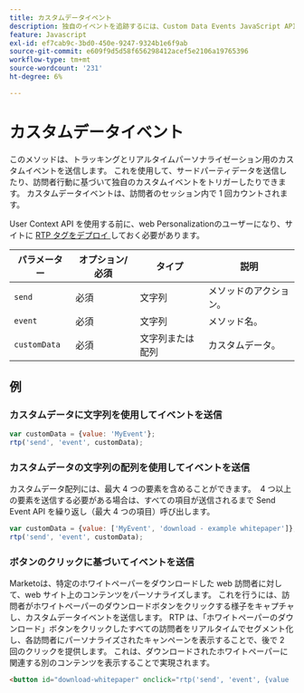 ```yaml
---
title: カスタムデータイベント
description: 独自のイベントを追跡するには、Custom Data Events JavaScript API を使用します。
feature: Javascript
exl-id: ef7cab9c-3bd0-450e-9247-9324b1e6f9ab
source-git-commit: e609f9d5d58f656298412acef5e2106a19765396
workflow-type: tm+mt
source-wordcount: '231'
ht-degree: 6%

---
```


# カスタムデータイベント

このメソッドは、トラッキングとリアルタイムパーソナライゼーション用のカスタムイベントを送信します。 これを使用して、サードパーティデータを送信したり、訪問者行動に基づいて独自のカスタムイベントをトリガーしたりできます。 カスタムデータイベントは、訪問者のセッション内で 1 回カウントされます。

User Context API を使用する前に、web Personalizationのユーザーになり、サイトに [RTP タグをデプロイ ](https://experienceleague.adobe.com/ja/docs/marketo/using/product-docs/web-personalization/rtp-tag-implementation/deploy-the-rtp-javascript) しておく必要があります。

| パラメーター | オプション/必須 | タイプ | 説明 |
|---|---|---|---|
| `send` | 必須 | 文字列 | メソッドのアクション。 |
| `event` | 必須 | 文字列 | メソッド名。 |
| `customData` | 必須 | 文字列または配列 | カスタムデータ。 |

## 例

### カスタムデータに文字列を使用してイベントを送信

```javascript
var customData = {value: 'MyEvent'};
rtp('send', 'event', customData);
```

### カスタムデータの文字列の配列を使用してイベントを送信

カスタムデータ配列には、最大 4 つの要素を含めることができます。  4 つ以上の要素を送信する必要がある場合は、すべての項目が送信されるまで Send Event API を繰り返し（最大 4 つの項目）呼び出します。

```javascript
var customData = {value: ['MyEvent', 'download - example whitepaper']};
rtp('send', 'event', customData);
```

### ボタンのクリックに基づいてイベントを送信

Marketoは、特定のホワイトペーパーをダウンロードした web 訪問者に対して、web サイト上のコンテンツをパーソナライズします。 これを行うには、訪問者がホワイトペーパーのダウンロードボタンをクリックする様子をキャプチャし、カスタムデータイベントを送信します。 RTP は、「ホワイトペーパーのダウンロード」ボタンをクリックしたすべての訪問者をリアルタイムでセグメント化し、各訪問者にパーソナライズされたキャンペーンを表示することで、後で 2 回のクリックを提供します。 これは、ダウンロードされたホワイトペーパーに関連する別のコンテンツを表示することで実現されます。

```html
<button id="download-whitepaper" onclick="rtp('send', 'event', {value :'download - example whitepaper'})">Download</button>
```
